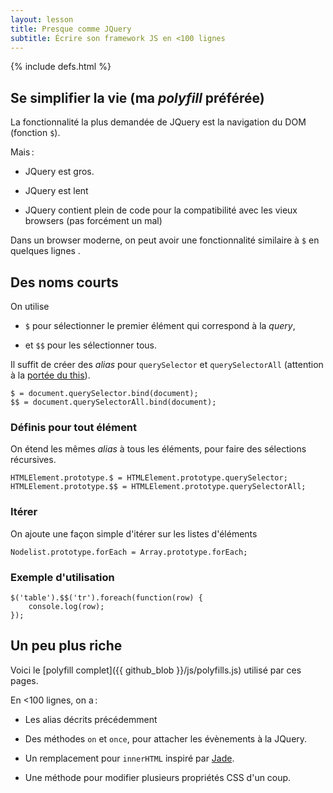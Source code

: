 ```yaml
---
layout: lesson
title: Presque comme JQuery
subtitle: Écrire son framework JS en <100 lignes
---
```


{% include defs.html %}

<section>

## Se simplifier la vie (ma *polyfill* préférée)

La fonctionnalité la plus demandée de JQuery est la navigation du DOM
(fonction `$`).

Mais :

- JQuery est gros.

- JQuery est lent

- JQuery contient plein de code pour la compatibilité avec les vieux
  browsers (pas forcément un mal)

Dans un browser moderne, on peut avoir une fonctionnalité similaire à
`$` en quelques lignes .

</section>
<section>

## Des noms courts

On utilise

- `$` pour sélectionner le premier élément qui correspond à la *query*,

- et `$$` pour les sélectionner tous.

Il suffit de créer des *alias* pour `querySelector` et
`querySelectorAll` (attention à la [portée du this](advanced-js)).

~~~
$ = document.querySelector.bind(document);
$$ = document.querySelectorAll.bind(document);
~~~

</section>
<section>

### Définis pour tout élément

On étend les mêmes *alias* à tous les éléments, pour faire des
sélections récursives.

~~~
HTMLElement.prototype.$ = HTMLElement.prototype.querySelector;
HTMLElement.prototype.$$ = HTMLElement.prototype.querySelectorAll;
~~~

### Itérer

On ajoute une façon simple d'itérer sur les listes d'éléments

~~~
Nodelist.prototype.forEach = Array.prototype.forEach;
~~~

### Exemple d'utilisation

~~~
$('table').$$('tr').foreach(function(row) {
	console.log(row);
});
~~~

</section>
<section>

## Un peu plus riche

Voici le [polyfill complet]({{ github_blob }}/js/polyfills.js) utilisé
par ces pages.

En <100 lignes, on a :

- Les alias décrits précédemment 

- Des méthodes `on` et `once`, pour attacher les évènements à la
  JQuery.

- Un remplacement pour `innerHTML` inspiré par [Jade](http://jade-lang.com/).

- Une méthode pour modifier plusieurs propriétés CSS d'un coup.


</section>
